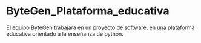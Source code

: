 # ByteGen_Plataforma_educativa
El equipo ByteGen trabajara en un proyecto de software, en una plataforma educativa orientado a la enseñanza de python.

